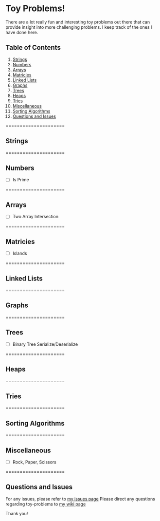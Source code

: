 # Toy Problems!

There are a lot really fun and interesting toy problems out there that can provide insight into more challenging problems. I keep track of the ones I have done here.

## Table of Contents

1. [Strings](#strings)
2. [Numbers](#numbers)
3. [Arrays](#arrays)
4. [Matricies](#matricies)
5. [Linked Lists](#linked-lists)
6. [Graphs](#graphs)
7. [Trees](#trees)
8. [Heaps](#heaps)
9. [Tries](#tries)
10. [Miscellaneous](#miscillaneous)
11. [Sorting Algorithms](#sorting-algorithms)
12. [Questions and Issues](#questions-and-issues)

=====================
## Strings


=====================
## Numbers
- [ ] Is Prime

=====================
## Arrays
- [ ] Two Array Intersection

=====================
## Matricies
- [ ] Islands

=====================
## Linked Lists


=====================
## Graphs


=====================
## Trees
- [ ] Binary Tree Serialize/Deserialize

=====================
## Heaps


=====================
## Tries


=====================
## Sorting Algorithms


=====================
## Miscellaneous
- [ ] Rock, Paper, Scissors


=====================
## Questions and Issues

For any issues, please refer to [my issues page](https://github.com/alexanderturinske/toy-problems/issues)
Please direct any questions regarding toy-problems to [my wiki page](https://github.com/alexanderturinske/toy-problems/wiki)

Thank you!